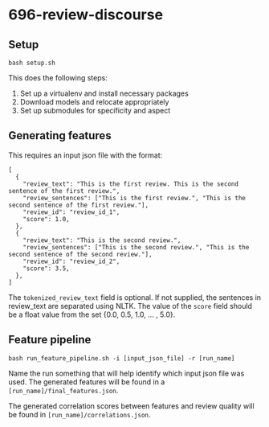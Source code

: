 # 696-review-discourse

## Setup

```
bash setup.sh
```

This does the following steps:
1. Set up a virtualenv and install necessary packages
2. Download models and relocate appropriately
3. Set up submodules for specificity and aspect

## Generating features

This requires an input json file with the format:

```
[
  {
    "review_text": "This is the first review. This is the second sentence of the first review.",
    "review_sentences": ["This is the first review.", "This is the second sentence of the first review."],
    "review_id": "review_id_1",
    "score": 1.0,
  },
  {
    "review_text": "This is the second review.",
    "review_sentences": ["This is the second review.", "This is the second sentence of the second review."],
    "review_id": "review_id_2",
    "score": 3.5,
  },
]
```

The `tokenized_review_text` field is optional. If not supplied, the sentences in review_text are separated using NLTK.
The value of the `score` field should be a float value from the set {0.0, 0.5, 1.0, ... , 5.0}.


## Feature pipeline

```
bash run_feature_pipeline.sh -i [input_json_file] -r [run_name]
```

Name the run something that will help identify which input json file was used. The generated features will be found in a `[run_name]/final_features.json`.

The generated correlation scores between features and review quality will be found in `[run_name]/correlations.json`.
